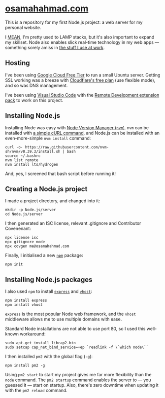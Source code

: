 # [osamahahmad.com](https://osamahahmad.com)

This is a repository for my first Node.js project: a web server for my personal website.

I [MEAN](https://rapidapi.com/blog/lamp-vs-mean/), I'm pretty used to LAMP stacks, but it's also important to expand my skillset. Node also enables slick real-time technology in my web apps — something sorely amiss in [the stuff I use at work](https://en.wikipedia.org/wiki/Lorenzo_patient_record_systems).

## Hosting
I've been using [Google Cloud Free Tier](https://cloud.google.com/free/docs/free-cloud-features) to run a small Ubuntu server. Getting SSL working was a breeze with [Cloudflare's free plan](https://www.cloudflare.com/en-gb/plans/free/) (use flexible mode), and so was DNS management.

I've been using [Visual Studio Code](https://code.visualstudio.com) with the [Remote Development extension pack](https://marketplace.visualstudio.com/items?itemName=ms-vscode-remote.vscode-remote-extensionpack) to work on this project.

## Installing Node.js
Installing Node was easy with [Node Version Manager (`nvm`)](https://github.com/nvm-sh/nvm). `nvm` can be installed with [a simple cURL command](https://github.com/nvm-sh/nvm#installing-and-updating), and Node.js can be installed with an even-more-simple `nvm install` command:
```
curl -o- https://raw.githubusercontent.com/nvm-sh/nvm/v0.39.3/install.sh | bash
source ~/.bashrc
nvm list remote
nvm install lts/hydrogen
```
And, yes, I screened that bash script before running it!

## Creating a Node.js project
I made a project directory, and changed into it:
```
mkdir -p Node.js/server
cd Node.js/server
```
I then generated an ISC license, relevant .gitignore and Contributor Covenenant:
```
npx license isc
npx gitignore node
npx covgen me@osamahahmad.com
```
Finally, I initialised a new [`npm`](https://www.npmjs.com/) package:
```
npm init
```

## Installing Node.js packages
I also used `npm` to install [`express`](https://www.npmjs.com/package/express) and [`vhost`](https://www.npmjs.com/package/vhost):
```
npm install express
npm install vhost
```
`express` is the most popular Node web framework, and the `vhost` middleware allows me to use multiple domains with ease.

Standard Node installations are not able to use port 80, so I used this well-known workaround:
```
sudo apt-get install libcap2-bin
sudo setcap cap_net_bind_service=+ep `readlink -f \`which node\``
```

I then installed `pm2` with the global flag (`-g`):
```
npm install pm2 -g
```

Using `pm2 start` to start my project gives me far more flexibility than the `node` command. The `pm2 startup` command enables the server to — you guessed it — start on startup. Also, there's zero downtime when updating it with the `pm2 reload` command.
